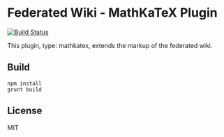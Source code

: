 # Federated Wiki - MathKaTeX Plugin
[![Build Status](https://travis-ci.org/edwintorok/wiki-plugin-mathkatex.svg?branch=master)](https://travis-ci.org/edwintorok/wiki-plugin-mathkatex)

This plugin, type: mathkatex, extends the markup of the federated wiki.

## Build

    npm install
    grunt build

## License

MIT

